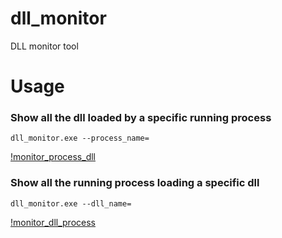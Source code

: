 # dll_monitor
DLL monitor tool

# Usage
### Show all the dll loaded by a specific running process
```
dll_monitor.exe --process_name=
```
[!monitor_process_dll](./assets/monitor_process_dll.png)
### Show all the running process loading a specific dll
```
dll_monitor.exe --dll_name=
```
[!monitor_dll_process](./assets/monitor_dll_process.png)
